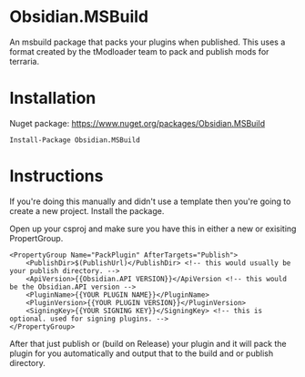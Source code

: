 # Obsidian.MSBuild
An msbuild package that packs your plugins when published. 
This uses a format created by the tModloader team to pack and publish mods for terraria.

# Installation
Nuget package: https://www.nuget.org/packages/Obsidian.MSBuild
```
Install-Package Obsidian.MSBuild
```

# Instructions
If you're doing this manually and didn't use a template then you're going to create a new project.
Install the package.

Open up your csproj and make sure you have this in either a new or exisiting PropertGroup.

```csproj
<PropertyGroup Name="PackPlugin" AfterTargets="Publish">
    <PublishDir>$(PublishUrl)</PublishDir> <!-- this would usually be your publish directory. -->
    <ApiVersion>{{Obsidian.API VERSION}}</ApiVersion <!-- this would be the Obsidian.API version -->
    <PluginName>{{YOUR PLUGIN NAME}}</PluginName>
    <PluginVersion>{{YOUR PLUGIN VERSION}}</PluginVersion>
    <SigningKey>{{YOUR SIGNING KEY}}</SigningKey> <!-- this is optional. used for signing plugins. -->
</PropertyGroup>
```

After that just publish or (build on Release) your plugin and it will pack the plugin for you automatically and output that to the build and or publish directory.